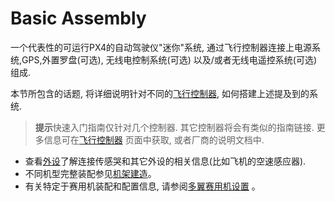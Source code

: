 # Basic Assembly

一个代表性的可运行PX4的自动驾驶仪"迷你"系统, 通过飞行控制器连接上电源系统,GPS,外置罗盘(可选), 无线电控制系统(可选) 以及/或者无线电遥控系统(可选) 组成.

本节所包含的话题, 将详细说明针对不同的[飞行控制器](../flight_controller/README.md), 如何搭建上述提及到的系统.

> **提示**快速入门指南仅针对几个控制器. 其它控制器将会有类似的指南链接. 更多信息可在[飞行控制器](../flight_controller/README.md) 页面中获取, 或者厂商的说明文档中.

* 查看[外设](../peripherals/README.md)了解连接传感哭和其它外设的相关信息(比如飞机的空速感应器).
* 不同机型完整装配参见[机架建造](../airframes/README.md)。
* 有关特定于赛用机装配和配置信息, 请参阅[多翼赛用机设置](../config_mc/racer_setup.md) 。